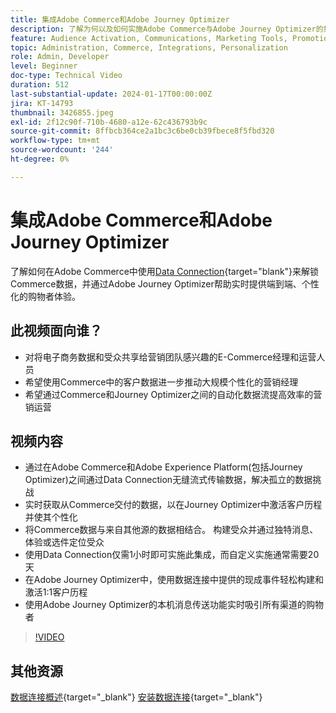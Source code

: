 ```yaml
---
title: 集成Adobe Commerce和Adobe Journey Optimizer
description: 了解为何以及如何实施Adobe Commerce与Adobe Journey Optimizer的集成。
feature: Audience Activation, Communications, Marketing Tools, Promotions/Events
topic: Administration, Commerce, Integrations, Personalization
role: Admin, Developer
level: Beginner
doc-type: Technical Video
duration: 512
last-substantial-update: 2024-01-17T00:00:00Z
jira: KT-14793
thumbnail: 3426855.jpeg
exl-id: 2f12c90f-710b-4680-a12e-62c436793b9c
source-git-commit: 8ffbcb364ce2a1bc3c6be0cb39fbece8f5fbd320
workflow-type: tm+mt
source-wordcount: '244'
ht-degree: 0%

---
```


# 集成Adobe Commerce和Adobe Journey Optimizer

了解如何在Adobe Commerce中使用[Data Connection](https://experienceleague.adobe.com/docs/commerce-merchant-services/data-connection/overview.html?lang=zh-Hans){target="blank"}来解锁Commerce数据，并通过Adobe Journey Optimizer帮助实时提供端到端、个性化的购物者体验。

## 此视频面向谁？

- 对将电子商务数据和受众共享给营销团队感兴趣的E-Commerce经理和运营人员
- 希望使用Commerce中的客户数据进一步推动大规模个性化的营销经理
- 希望通过Commerce和Journey Optimizer之间的自动化数据流提高效率的营销运营

## 视频内容

- 通过在Adobe Commerce和Adobe Experience Platform(包括Journey Optimizer)之间通过Data Connection无缝流式传输数据，解决孤立的数据挑战
- 实时获取从Commerce交付的数据，以在Journey Optimizer中激活客户历程并使其个性化
- 将Commerce数据与来自其他源的数据相结合。 构建受众并通过独特消息、体验或选件定位受众
- 使用Data Connection仅需1小时即可实施此集成，而自定义实施通常需要20天
- 在Adobe Journey Optimizer中，使用数据连接中提供的现成事件轻松构建和激活1:1客户历程
- 使用Adobe Journey Optimizer的本机消息传送功能实时吸引所有渠道的购物者

>[!VIDEO](https://video.tv.adobe.com/v/3426855/?learn=on)

## 其他资源

[数据连接概述](https://experienceleague.adobe.com/docs/commerce-merchant-services/data-connection/overview.html?lang=zh-Hans){target="_blank"}
[安装数据连接](https://experienceleague.adobe.com/docs/commerce-merchant-services/data-connection/fundamentals/install.html?lang=zh-Hans){target="_blank"}
